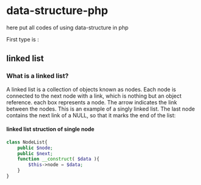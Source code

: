 # data-structure-php
here put all codes of using data-structure in php 

First type is :
## linked list
### What is a linked list?
A linked list is a collection of objects known as nodes. Each node is connected to the next node with a
link, which is nothing but an object reference. each box represents a
node. The arrow indicates the link between the nodes. This is an example of a singly linked list. The last
node contains the next link of a NULL, so that it marks the end of the list:
#### linked list struction of single node 
```php
class NodeList{
    public $node;
    public $next;
    function __construct( $data ){
        $this->node = $data;
    }
}
```
